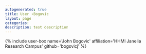 ```yaml
---
autogenerated: true
title: User ›Bogovic
layout: page
categories: 
description: test description
---
```


{% include user-box name='John Bogovic' affiliation='HHMI Janelia Research Campus' github='bogovicj' %}
